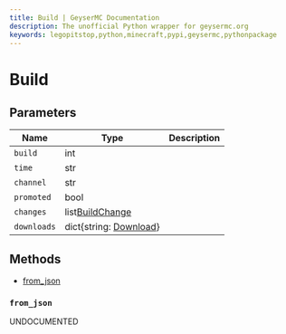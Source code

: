 ```yaml
---
title: Build | GeyserMC Documentation
description: The unofficial Python wrapper for geysermc.org
keywords: legopitstop,python,minecraft,pypi,geysermc,pythonpackage
---
```


# Build

## Parameters

| Name        | Type                                    | Description |
| ----------- | --------------------------------------- | ----------- |
| `build`     | int                                     |             |
| `time`      | str                                     |             |
| `channel`   | str                                     |             |
| `promoted`  | bool                                    |             |
| `changes`   | list[BuildChange](./BuildChange.md)     |             |
| `downloads` | dict{string: [Download](./Download.md)} |             |

## Methods

- [from_json](#from_json)

### `from_json`

UNDOCUMENTED
